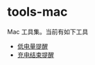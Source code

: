 # tools-mac

Mac 工具集。当前有如下工具
- [低电量提醒](./power/low_power_checker/README.md)
- [充电结束提醒](./power/stop_charge_checker/README.md)


